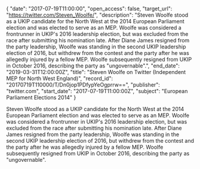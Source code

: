 {
  "date": "2017-07-19T11:00:00", 
  "open_access": false, 
  "target_url": "https://twitter.com/Steven_Woolfe/", 
  "description": "Steven Woolfe stood as a UKIP candidate for the North West at the 2014 European Parliament election and was elected to serve as an MEP.  Woolfe was considered a frontrunner in UKIP's 2016 leadership election, but was excluded from the race after submitting his nomination late.  After Diane James resigned from the party leadership, Woolfe was standing in the second UKIP leadership election of 2016, but withdrew from the contest and the party after he was allegedly injured by a fellow MEP. Woolfe subsequently resigned from UKIP in October 2016, describing the party as \"ungovernable\".", 
  "end_date": "2019-03-31T12:00:00Z", 
  "title": "Steven Woolfe on Twitter (Independent MEP for North West England)", 
  "record_id": "20170719T110000/T/Dn0jop1PDfypYeOgprrw==", 
  "publisher": "twitter.com", 
  "start_date": "2017-07-19T11:00:00Z", 
  "subject": "European Parliament Elections 2014"
}

Steven Woolfe stood as a UKIP candidate for the North West at the 2014 European Parliament election and was elected to serve as an MEP.  Woolfe was considered a frontrunner in UKIP's 2016 leadership election, but was excluded from the race after submitting his nomination late.  After Diane James resigned from the party leadership, Woolfe was standing in the second UKIP leadership election of 2016, but withdrew from the contest and the party after he was allegedly injured by a fellow MEP. Woolfe subsequently resigned from UKIP in October 2016, describing the party as "ungovernable".